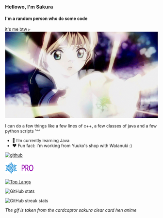 <!--
**windows9x95/windows9x95** is a ✨ _special_ ✨ repository because its `README.md` (this file) appears on your GitHub profile.

Here are some ideas to get you started:

- 🔭 I’m currently working on ...
- 🌱 I’m currently learning ...
- 👯 I’m looking to collaborate on ...
- 🤔 I’m looking for help with ...
- 💬 Ask me about ...
- 📫 How to reach me: ...
- 😄 Pronouns: ...
- ⚡ Fun fact: ...
-->
### Hellowo, I'm Sakura
#### I'm a random person who do some code
it's me btw ▹
![I'm a random person who do some code](https://github.com/Mockonaa/Mockonaa/raw/main/sakura.gif)

I can do a few things like a few lines of c++, a few classes of java and a few python scripts '^^

- 📕 I’m currently learning Java 
- ❤ Fun fact: I'm working from Yuuko's shop with Watanuki :) 


[<img src='https://cdn.jsdelivr.net/npm/simple-icons@3.0.1/icons/github.svg' alt='github' height='40'>](https://github.com/Mockonaa)  

<a href='https://archiveprogram.github.com/'><img src='https://raw.githubusercontent.com/acervenky/animated-github-badges/master/assets/acbadge.gif' width='40' height='40'></a> <a href='https://github.com/pricing'><img src='https://raw.githubusercontent.com/acervenky/animated-github-badges/master/assets/pro.gif' width='40' height='40'></a> 

[![Top Langs](https://github-readme-stats.vercel.app/api/top-langs/?username=Mockonaa)](https://github.com/anuraghazra/github-readme-stats)

![GitHub stats](https://github-readme-stats.vercel.app/api?username=Mockonaa&show_icons=true)  

![GitHub streak stats](https://github-readme-streak-stats.herokuapp.com/?user=Mockonaa)  

_The gif is taken from the cardcaptor sakura clear card hen anime_
